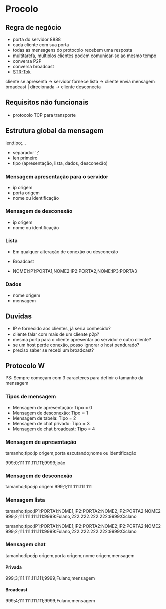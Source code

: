 # Procolo

## Regra de negócio
- porta do servidor 8888
- cada cliente com sua porta
- todas as mensagens do protocolo recebem uma resposta
- multitarefa, múltiplos clientes podem comunicar-se ao mesmo tempo
- conversa P2P
- conversa broadcast
- [STR-Tok](https://www.geeksforgeeks.org/strtok-strtok_r-functions-c-examples/)

cliente se apresenta -> servidor fornece lista -> cliente envia mensagem broadcast | direcionada -> cliente desconecta

## Requisitos não funcionais
- protocolo TCP para transporte

## Estrutura global da mensagem

len;tipo;...

- separador ';'
- len primeiro
- tipo (apresentação, lista, dados, desconexão)

### Mensagem apresentação para o servidor
- ip origem
- porta origem
- nome ou identificação

### Mensagem de desconexão
- ip origem
- nome ou identificação

### Lista
- Em qualquer alteração de conexão ou desconexão
- Broadcast

- NOME1:IP1:PORTA1,NOME2:IP2:PORTA2,NOME:IP3:PORTA3

### Dados
- nome origem
- mensagem

## Duvidas
- IP e fornecido aos clientes, já seria conhecido?
- cliente falar com mais de um cliente p2p?
- mesma porta para o cliente apresentar ao servidor e outro cliente?
- se um host perde conexão, posso ignorar o host pendurado?
- preciso saber se recebi um broadcast?


## Protocolo W

PS: Sempre começam com 3 caracteres para definir o tamanho da mensagem

### Tipos de mensagem
- Mensagem de apresentação: Tipo = 0
- Mensagem de desconexão: Tipo = 1
- Mensagem de tabela: Tipo = 2
- Mensagem de chat privado: Tipo = 3
- Mensagem de chat broadcast: Tipo = 4

### Mensagem de apresentação
tamanho;tipo;ip origem;porta escutando;nome ou identificação

999;0;111.111.111.111;9999;joão

### Mensagem de desconexão
tamanho;tipo;ip origem
999;1;111.111.111.111

### Mensagem lista
tamanho;tipo;IP1:PORTA1:NOME1,IP2:PORTA2:NOME2,IP2:PORTA2:NOME2
999;2;111.111.111.111:9999:Fulano,222.222.222.222:9999:Ciclano

tamanho;tipo;IP1:PORTA1:NOME1;IP2:PORTA2:NOME2;IP2:PORTA2:NOME2
999;2;111.111.111.111:9999:Fulano,222.222.222.222:9999:Ciclano

### Mensagem chat
tamanho;tipo;ip origem;porta origem;nome origem;mensagem

#### Privada
999;3;111.111.111.111;9999;Fulano;mensagem

#### Broadcast
999;4;111.111.111.111;9999;Fulano;mensagem

### 
